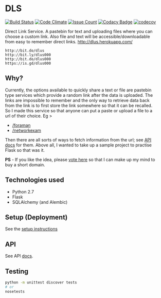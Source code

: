 # DLS

[![Build Status](https://travis-ci.org/aviaryan/dls.svg?branch=master)](https://travis-ci.org/aviaryan/dls)
[![Code Climate](https://codeclimate.com/github/aviaryan/dls/badges/gpa.svg)](https://codeclimate.com/github/aviaryan/dls)
[![Issue Count](https://codeclimate.com/github/aviaryan/dls/badges/issue_count.svg)](https://codeclimate.com/github/aviaryan/dls)
[![Codacy Badge](https://api.codacy.com/project/badge/Grade/bfa45683aab140a2b40ae51a54baf891)](https://www.codacy.com/app/aviaryan/dls)
[![codecov](https://codecov.io/gh/aviaryan/dls/branch/master/graph/badge.svg)](https://codecov.io/gh/aviaryan/dls)

Direct Link Service. A pastebin for text and uploading files where you can choose a custom link. Also file and text will be accessible/downloadable from easy to 
remember direct links. http://dlus.herokuapp.com/ 

```
http://bit.do/dlus
http://bit.ly/dlus000
http://bit.do/dlus000
https://is.gd/dlus000
```

## Why?

Currently, the options available to quickly share a text or file are pastebin type services which provide a random link after the data is uploaded. 
The links are impossible to remember and the only way to retrieve data back from the link is to first store the link somewhere so that it can be recalled. 
So I made this service so that anyone can put a paste or upload a file to a url of their choice. Eg >

* [/foraman](http://dlus.herokuapp.com/foraman)
* [/networkexam](http://dlus.herokuapp.com/networkexam)

Then there are all sorts of ways to fetch information from the url; see [API docs](#api) for them.
Above all, I wanted to take up a sample project to practise Flask so that was it.

**PS** - If you like the idea, please [vote here](https://github.com/aviaryan/dls/issues/15) so that I can make up my mind to buy a short domain.

## Technologies used

* Python 2.7
* Flask
* SQLAlchemy (and Alembic)

## Setup (Deployment)

See the [setup instructions](docs/SETUP.md)

## API

See API [docs](docs/API.md).

## Testing

```bash
python -m unittest discover tests
# or
nosetests
```
